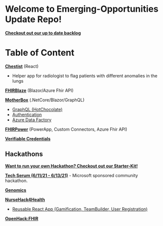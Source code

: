 # Welcome to Emerging-Opportunities Update Repo!

[**Checkout out our up to date backlog**](https://dev.azure.com/HLSHack/CSU%20Backlog/_backlogs/backlog/CSU%20Backlog%20Team/Epics)

# Table of Content
[**Chestist**](Projects/Chestist) (React)
- Helper app for radiologist to flag patients with different anomalies in the lungs

[**FHIRBlaze**](Projects/FHIR/FHIRBlaze) (Blazor/Azure Fhir API) 

[**MotherBox**](Projects/MotherBox) (.NetCore/Blazor/GraphQL) 
- [GraphQL (HotChocolate)](https://github.com/microsoft/emerging-opportunities/tree/main/Projects/MotherBox/learnings/GraphQL)
- [Authentication](https://github.com/microsoft/emerging-opportunities/tree/main/Projects/MotherBox/learnings/.NET/Authentication)
- [Azure Data Factory](https://github.com/microsoft/emerging-opportunities/tree/main/Projects/MotherBox/learnings/ADF)

[**FHIRPower**](Projects/FHIR/FHIRPower) (PowerApp, Custom Connectors, Azure Fhir API)

[**Verifiable Credentials**](Projects/Verifiable-Credentials)

## Hackathons

[**Want to run your own Hackathon? Checkout out our Starter-Kit!**](https://github.com/microsoft/hackathon-starter-kit)

[**Tech Serum (6/11/21 - 6/13/21)**](https://www.thewhyse.com/events/techserum-healthcare-er-visit/) - Microsoft sponsored community hackathon. 

[**Genomics**](Projects/Genomics)

[**NurseHack4Health**](Hackathons/NurseHack4Health)
- [Reusable React App (Gamification, TeamBuilder, User Registration)](Hackathons/NurseHack4Health#reusable-ips)

[**OpenHack:FHIR**](Projects/FHIR/Hackathon)

